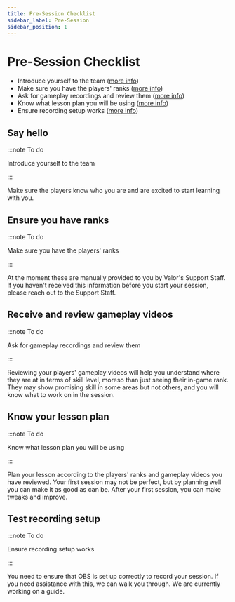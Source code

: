 ```yaml
---
title: Pre-Session Checklist
sidebar_label: Pre-Session
sidebar_position: 1
---
```


# Pre-Session Checklist

- Introduce yourself to the team ([more info](#say-hello))
- Make sure you have the players' ranks ([more info](#ensure-you-have-ranks))
- Ask for gameplay recordings and review them ([more info](#receive-and-review-gameplay-videos))
- Know what lesson plan you will be using ([more info](#know-your-lesson-plan))
- Ensure recording setup works ([more info](#test-recording-setup))

## Say hello

:::note To do

Introduce yourself to the team

:::

Make sure the players know who you are and are excited to start learning with you.

## Ensure you have ranks

:::note To do

Make sure you have the players' ranks

:::

At the moment these are manually provided to you by Valor's Support Staff. If you haven't received this information before you start your session, please reach out to the Support Staff.

## Receive and review gameplay videos

:::note To do

Ask for gameplay recordings and review them

:::

Reviewing your players' gameplay videos will help you understand where they are at in terms of skill level, moreso than just seeing their in-game rank. They may show promising skill in some areas but not others, and you will know what to work on in the session.

## Know your lesson plan

:::note To do

Know what lesson plan you will be using

:::

Plan your lesson according to the players' ranks and gameplay videos you have reviewed. Your first session may not be perfect, but by planning well you can make it as good as can be. After your first session, you can make tweaks and improve.

## Test recording setup

:::note To do

Ensure recording setup works

:::

You need to ensure that OBS is set up correctly to record your session. If you need assistance with this, we can walk you through. We are currently working on a guide.
